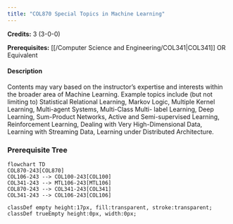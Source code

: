 ```yaml
---
title: "COL870 Special Topics in Machine Learning"
---
```

**Credits:** 3 (3-0-0)

**Prerequisites:** [[/Computer Science and Engineering/COL341|COL341]] OR Equivalent

#### Description
Contents may vary based on the instructor’s expertise and interests within the broader area of Machine Learning. Example topics include (but not limiting to) Statistical Relational Learning, Markov Logic, Multiple Kernel Learning, Multi-agent Systems, Multi-Class Multi- label Learning, Deep Learning, Sum-Product Networks, Active and Semi-supervised Learning, Reinforcement Learning, Dealing with Very High-Dimensional Data, Learning with Streaming Data, Learning under Distributed Architecture.

### Prerequisite Tree

```mermaid
flowchart TD
COL870-243[COL870]
COL106-243 --> COL100-243[COL100]
COL341-243 --> MTL106-243[MTL106]
COL870-243 --> COL341-243[COL341]
COL341-243 --> COL106-243[COL106]

classDef empty height:17px, fill:transparent, stroke:transparent;
classDef trueEmpty height:0px, width:0px;
```
